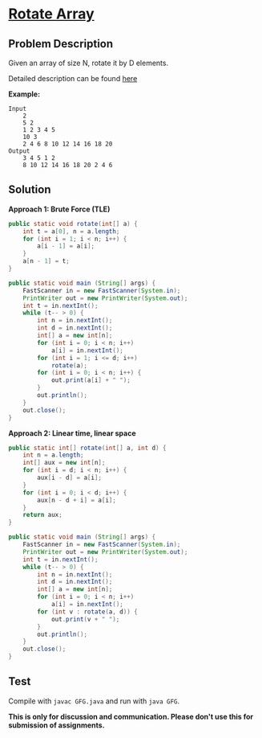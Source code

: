 # [Rotate Array][title]

## Problem Description

Given an array of size N, rotate it by D elements. 

Detailed description can be found [here][title]

**Example:**

```
Input
	2
    5 2
    1 2 3 4 5 
    10 3
    2 4 6 8 10 12 14 16 18 20
Output
	3 4 5 1 2
    8 10 12 14 16 18 20 2 4 6
```

## Solution

**Approach 1: Brute Force (TLE)**

```java
public static void rotate(int[] a) {
    int t = a[0], n = a.length;
    for (int i = 1; i < n; i++) {
        a[i - 1] = a[i];
    }
    a[n - 1] = t;
}

public static void main (String[] args) {
    FastScanner in = new FastScanner(System.in);
    PrintWriter out = new PrintWriter(System.out);
    int t = in.nextInt();
    while (t-- > 0) {
        int n = in.nextInt();
        int d = in.nextInt();
        int[] a = new int[n];
        for (int i = 0; i < n; i++) 
            a[i] = in.nextInt();
        for (int i = 1; i <= d; i++)
            rotate(a);
        for (int i = 0; i < n; i++) {
            out.print(a[i] + " ");
        }
        out.println();
    }
    out.close();
}
```

**Approach 2: Linear time, linear space**

```java
public static int[] rotate(int[] a, int d) {
    int n = a.length;
    int[] aux = new int[n];
    for (int i = d; i < n; i++) {
        aux[i - d] = a[i];
    }
    for (int i = 0; i < d; i++) {
        aux[n - d + i] = a[i];
    }
    return aux;
}

public static void main (String[] args) {
    FastScanner in = new FastScanner(System.in);
    PrintWriter out = new PrintWriter(System.out);
    int t = in.nextInt();
    while (t-- > 0) {
        int n = in.nextInt();
        int d = in.nextInt();
        int[] a = new int[n];
        for (int i = 0; i < n; i++) 
            a[i] = in.nextInt();
        for (int v : rotate(a, d)) {
            out.print(v + " ");
        }
        out.println();
    }
    out.close();
}
```

## Test

Compile with `javac GFG.java` and run with `java GFG`.


**This is only for discussion and communication. Please don't use this for submission of assignments.**

[title]: https://practice.geeksforgeeks.org/problems/remove-duplicates-from-unsorted-array/0/